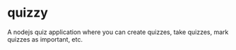# quizzy
A nodejs quiz application where you can create quizzes, take quizzes, mark quizzes as important, etc.
